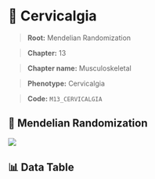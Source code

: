 # 🧪 Cervicalgia

> **Root:** Mendelian Randomization

> **Chapter:** 13  

> **Chapter name:** Musculoskeletal

> **Phenotype:** Cervicalgia  

> **Code:** `M13_CERVICALGIA`

## 🧬 Mendelian Randomization  

<img src="/MR/Figures/Forward/M13_CERVICALGIA.png"/>

## 📊 Data Table

<CsvTableMRF src="/MR/Data/Forward/M13_CERVICALGIA.csv"/>
